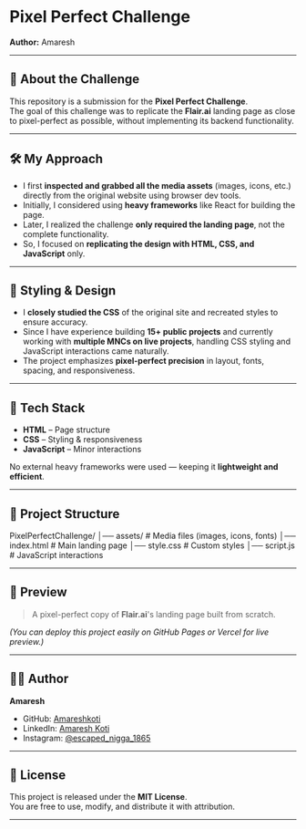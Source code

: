 # Pixel Perfect Challenge  

**Author:** Amaresh  

---

## 📌 About the Challenge  
This repository is a submission for the **Pixel Perfect Challenge**.  
The goal of this challenge was to replicate the **Flair.ai** landing page as close to pixel-perfect as possible, without implementing its backend functionality.  

---

## 🛠️ My Approach  
- I first **inspected and grabbed all the media assets** (images, icons, etc.) directly from the original website using browser dev tools.  
- Initially, I considered using **heavy frameworks** like React for building the page.  
- Later, I realized the challenge **only required the landing page**, not the complete functionality.  
- So, I focused on **replicating the design with HTML, CSS, and JavaScript** only.  

---

## 🎨 Styling & Design  
- I **closely studied the CSS** of the original site and recreated styles to ensure accuracy.  
- Since I have experience building **15+ public projects** and currently working with **multiple MNCs on live projects**, handling CSS styling and JavaScript interactions came naturally.  
- The project emphasizes **pixel-perfect precision** in layout, fonts, spacing, and responsiveness.  

---

## 🚀 Tech Stack  
- **HTML** – Page structure  
- **CSS** – Styling & responsiveness  
- **JavaScript** – Minor interactions  

No external heavy frameworks were used — keeping it **lightweight and efficient**.  

---

## 📂 Project Structure  
PixelPerfectChallenge/
│── assets/ # Media files (images, icons, fonts)
│── index.html # Main landing page
│── style.css # Custom styles
│── script.js # JavaScript interactions

---

## 📸 Preview  
> A pixel-perfect copy of **Flair.ai**'s landing page built from scratch.  

*(You can deploy this project easily on GitHub Pages or Vercel for live preview.)*  

---

## 👨‍💻 Author  
**Amaresh**  
- GitHub: [Amareshkoti](https://github.com/Amareshkoti)  
- LinkedIn: [Amaresh Koti](https://www.linkedin.com/in/amaresh1411/)  
- Instagram: [@escaped_nigga_1865](https://www.instagram.com/escaped_nigga_1865)  

---

## 📜 License  
This project is released under the **MIT License**.  
You are free to use, modify, and distribute it with attribution.  

---